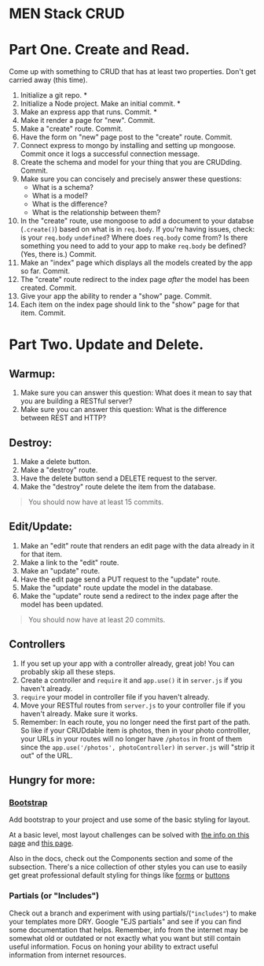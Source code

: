 # MEN Stack CRUD

# Part One. Create and Read.

Come up with something to CRUD that has at least two properties. Don't get carried away (this time).

1. Initialize a git repo. *
2. Initialize a Node project. Make an initial commit. *
3. Make an express app that runs. Commit. *
4. Make it render a page for "new". Commit.
5. Make a "create" route. Commit.
6. Have the form on "new" page post to the "create" route. Commit.
7. Connect express to mongo by installing and setting up mongoose. Commit once it logs a successful connection message.
8. Create the schema and model for your thing that you are CRUDding. Commit.
9. Make sure you can concisely and precisely answer these questions:
    - What is a schema?
    - What is a model?
    - What is the difference?
    - What is the relationship between them?
10. In the "create" route, use mongoose to add a document to your databse (`.create()`) based on what is in `req.body`. If you're having issues, check: is your `req.body` `undefined`? Where does `req.body` come from? Is there something you need to add to your app to make `req.body` be defined? (Yes, there is.) Commit.
11. Make an "index" page which displays all the models created by the app so far. Commit.
12. The "create" route redirect to the index page *after* the model has been created. Commit.
13. Give your app the ability to render a "show" page. Commit.
14. Each item on the index page should link to the "show" page for that item. Commit.

# Part Two. Update and Delete.

## **Warmup:**

1. Make sure you can answer this question: What does it mean to say that you are building a RESTful server?
2. Make sure you can answer this question: What is the difference between REST and HTTP?

## **Destroy:**

1. Make a delete button.
2. Make a "destroy" route.
3. Have the delete button send a DELETE request to the server.
4. Make the "destroy" route delete the item from the database.

> You should now have at least 15 commits.

## **Edit/Update:**

1. Make an "edit" route that renders an edit page with the data already in it for that item.
2. Make a link to the "edit" route.
3. Make an "update" route.
4. Have the edit page send a PUT request to the "update" route.
5. Make the "update" route update the model in the database.
6. Make the "update" route send a redirect to the index page after the model has been updated.

> You should now have at least 20 commits.

## **Controllers**

1. If you set up your app with a controller already, great job! You can probably skip all these steps.
2. Create a controller and `require` it and `app.use()` it in `server.js` if you haven't already.
3. `require` your model in controller file if you haven't already.
4. Move your RESTful routes from `server.js` to your controller file if you haven't already. Make sure it works.
5. Remember: In each route, you no longer need the first part of the path. So like if your CRUDdable item is photos, then in your photo controlller, your URLs in your routes will no longer have `/photos` in front of them since the `app.use('/photos', photoController)` in `server.js` will "strip it out" of the URL.

## **Hungry for more:**

### **[Bootstrap](https://getbootstrap.com/)**

Add bootstrap to your project and use some of the basic styling for layout.

At a basic level, most layout challenges can be solved with [the info on this page](https://getbootstrap.com/docs/4.3/layout/overview/) and [this page](https://getbootstrap.com/docs/4.3/layout/grid/).

Also in the docs, check out the Components section and some of the subsection. There's a nice collection of other styles you can use to easily get great professional default styling for things like [forms](https://getbootstrap.com/docs/4.3/components/forms/) or [buttons](https://getbootstrap.com/docs/4.3/components/buttons/)

### **Partials (or "Includes")**

Check out a branch and experiment with using partials/(`"includes"`) to make your templates more DRY. Google "EJS partials" and see if you can find some documentation that helps. Remember, info from the internet may be somewhat old or outdated or not exactly what you want but still contain useful information. Focus on honing your ability to extract useful information from internet resources.
